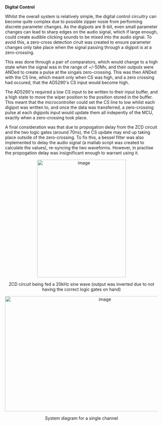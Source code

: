 **Digital Control**

Whilst the overall system is relatively simple, the digital control circuitry can become quite complex due to possible zipper nosie from performing discrete parameter changes. As the digipots are 8-bit, even small parameter changes can lead to sharp edges on the audio signal, which if large enough, could create audible clicking sounds to be mixed into the audio signal. To avoid this, a zero-cross detection ciruit was created to ensure parameter changes only take place when the signal passing through a digipot is at a zero-crossing.

This was done through a pair of comparators, which would change to a high state when the signal was in the range of +/-50Mv, and their outputs were ANDed to create a pulse at the singals zero-crossing. This was then ANDed with the CS line, which meant only when CS was high, and a zero crossing had occured, that the AD5290's CS input would become high. 

The AD5290's required a low CS input to be written to their input buffer, and a high state to move the wiper position to the position stored in the buffer. This meant that the microcontroller could set the CS line to low whilst each digipot was written to, and once the data was transferred, a zero-crossing pulse at each digipots input would update them all indepently of the MCU, exactly when a zero-crossing took place.

A final consideration was that due to propogation delay from the ZCD circuit and the two logic gates (around 70ns), the CS update may end up taking place outside of the zero-crossing. To fix this, a bessel filter was also implemented to delay the audio signal (a matlab script was created to calculate the values), re-syncing the two waveforms. However, in practise the propogation delay was insignificant enough to warrant using it.

<p align=center> <img width="292" height="388" alt="image" src="https://github.com/user-attachments/assets/a804206d-5166-410f-8459-61464e5f0e2d" />

<p align=center> ZCD circuit being fed a 20kHz sine wave (output was inverted due to not having the correct logic gates on hand) 

<p align=center> <img width="642" height="380" alt="image" src="https://github.com/user-attachments/assets/5fef43b5-8d66-4d56-acda-c0c5558d90e0" />

<p align=center> System diagram for a single channel
